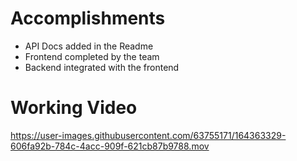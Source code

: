 # Accomplishments

* API Docs added in the Readme
* Frontend completed by the team
* Backend integrated with the frontend



# Working Video

https://user-images.githubusercontent.com/63755171/164363329-606fa92b-784c-4acc-909f-621cb87b9788.mov


